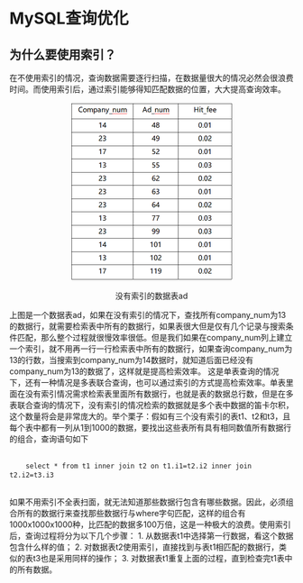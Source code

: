 # MySQL查询优化
## 为什么要使用索引？
在不使用索引的情况，查询数据需要逐行扫描，在数据量很大的情况必然会很浪费时间。而使用索引后，通过索引能够得知匹配数据的位置，大大提高查询效率。
<div align=center>
  <img src="https://github.com/qinchunabng/ReadingNotes/blob/master/images/table_ad.png" alt="没有索引的数据表ad" title="没有索引的数据表ad"/>
  <p>没有索引的数据表ad</p>
</div>
上图是一个数据表ad，如果在没有索引的情况下，查找所有company_num为13的数据行，就需要检索表中所有的数据行，如果表很大但是仅有几个记录与搜索条件匹配，那么整个过程就很慢效率很低。但是我们如果在company_num列上建立一个索引，就不用再一行一行检索表中所有的数据行，如果查询company_num为13的行数，当搜索到company_num为14数据时，就知道后面已经没有company_num为13的数据了，这样就是提高检索效率。
这是单表查询的情况下，还有一种情况是多表联合查询，也可以通过索引的方式提高检索效率。单表里面在没有索引情况需求检索表里面所有数据行，也就是表的数据总行数，但是在多表联合查询的情况下，没有索引的情况检索的数据就是多个表中数据的笛卡尔积，这个数量将会是非常庞大的。举个栗子：假如有三个没有索引的表t1、t2和t3，且每个表中都有一列从1到1000的数据，要找出这些表所有具有相同数值所有数据行的组合，查询语句如下
<pre>
  <code>
    select * from t1 inner join t2 on t1.i1=t2.i2 inner join t2.i2=t3.i3
  </code>
</pre>
如果不用索引不全表扫面，就无法知道那些数据行包含有哪些数据。因此，必须组合所有的数据行来查找那些数据行与where字句匹配，这样的组合有1000x1000x1000种，比匹配的数据多100万倍，这是一种极大的浪费。使用索引后，查询过程将分为以下几个步骤：
1. 从数据表t1中选择第一行数据，看这个数据包含什么样的值；
2. 对数据表t2使用索引，直接找到与表t1相匹配的数据行，类似的表t3也是采用同样的操作；
3. 对数据表t1重复上面的过程，直到检查完t1表中的所有数据。

